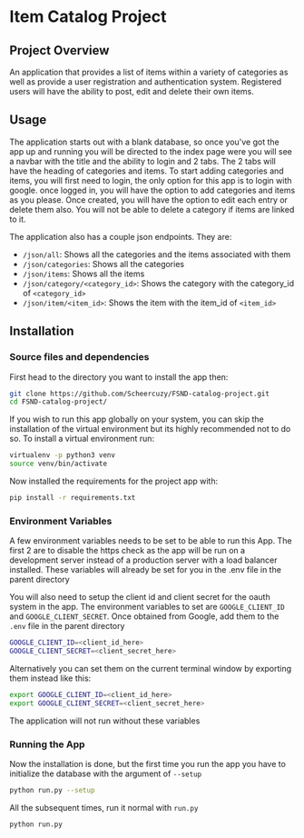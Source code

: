 # Item Catalog Project

## Project Overview

An application that provides a list of items within a variety of categories as well as provide a user registration and authentication system. Registered users will have the ability to post, edit and delete their own items.

## Usage

The application starts out with a blank database, so once you've got the app up and running you will be directed to the index page were you will see a navbar with the title and the ability to login and 2 tabs. The 2 tabs will have the heading of categories and items. To start adding categories and items, you will first need to login, the only option for this app is to login with google. once logged in, you will have the option to add categories and items as you please. Once created, you will have the option to edit each entry or delete them also. You will not be able to delete a category if items are linked to it.

The application also has a couple json endpoints. They are:

- `/json/all`: Shows all the categories and the items associated with them
- `/json/categories`: Shows all the categories
- `/json/items`: Shows all the items
- `/json/category/<category_id>`: Shows the category with the category_id of `<category_id>`
- `/json/item/<item_id>`: Shows the item with the item_id of `<item_id>`

## Installation

### Source files and dependencies

First head to the directory you want to install the app then:

```bash
git clone https://github.com/Scheercuzy/FSND-catalog-project.git
cd FSND-catalog-project/
```

If you wish to run this app globally on your system, you can skip the installation of the virtual environment but its highly recommended not to do so. To install a virtual environment run:

```bash
virtualenv -p python3 venv
source venv/bin/activate
```

Now installed the requirements for the project app with:

```bash
pip install -r requirements.txt
```

### Environment Variables

A few environment variables needs to be set to be able to run this App. The first 2 are to disable the https check as the app will be run on a development server instead of a production server with a load balancer installed. These variables will already be set for you in the .env file in the parent directory

You will also need to setup the client id and client secret for the oauth system in the app. The environment variables to set are `GOOGLE_CLIENT_ID` and `GOOGLE_CLIENT_SECRET`. Once obtained from Google, add them to the `.env` file in the parent directory

```bash
GOOGLE_CLIENT_ID=<client_id_here>
GOOGLE_CLIENT_SECRET=<client_secret_here>
```

Alternatively you can set them on the current terminal window by exporting them instead like this:

```bash
export GOOGLE_CLIENT_ID=<client_id_here>
export GOOGLE_CLIENT_SECRET=<client_secret_here>
```

The application will not run without these variables

### Running the App

Now the installation is done, but the first time you run the app you have to initialize the database with the argument of `--setup`

```bash
python run.py --setup
```

All the subsequent times, run it normal with `run.py`

```bash
python run.py
```
